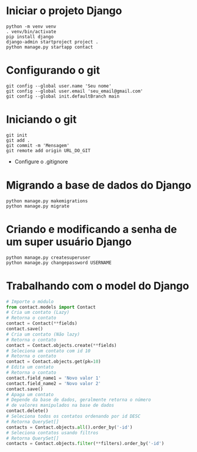 # Iniciar o projeto Django

```
python -m venv venv
. venv/bin/activate
pip install django
django-admin startproject project .
python manage.py startapp contact
```

# Configurando o git
```
git config --global user.name 'Seu nome'
git config --global user.email 'seu_email@gmail.com'
git config --global init.defaultBranch main
```

# Iniciando o git
```
git init
git add .
git commit -m 'Mensagem'
git remote add origin URL_DO_GIT
```
 - Configure o .gitignore

# Migrando a base de dados do Django

```
python manage.py makemigrations
python manage.py migrate
```

# Criando e modificando a senha de um super usuário Django

```
python manage.py createsuperuser
python manage.py changepassword USERNAME
```

# Trabalhando com o model do Django

```python
# Importe o módulo
from contact.models import Contact
# Cria um contato (Lazy)
# Retorna o contato
contact = Contact(**fields)
contact.save()
# Cria um contato (Não lazy)
# Retorna o contato
contact = Contact.objects.create(**fields)
# Seleciona um contato com id 10
# Retorna o contato
contact = Contact.objects.get(pk=10)
# Edita um contato
# Retorna o contato
contact.field_name1 = 'Novo valor 1'
contact.field_name2 = 'Novo valor 2'
contact.save()
# Apaga um contato
# Depende da base de dados, geralmente retorna o número
# de valores manipulados na base de dados
contact.delete()
# Seleciona todos os contatos ordenando por id DESC
# Retorna QuerySet[]
contacts = Contact.objects.all().order_by('-id')
# Seleciona contatos usando filtros
# Retorna QuerySet[]
contacts = Contact.objects.filter(**filters).order_by('-id')
```